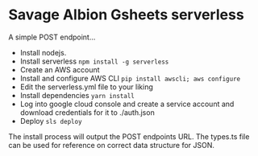 # Savage Albion Gsheets serverless

A simple POST endpoint...

- Install nodejs.
- Install serverless `npm install -g serverless`
- Create an AWS account 
- Install and configure AWS CLI `pip install awscli; aws configure`
- Edit the serverless.yml file to your liking
- Install dependencies `yarn install`
- Log into google cloud console and create a service account and download credentials for it to ./auth.json
- Deploy `sls deploy`


The install process will output the POST endpoints URL. The types.ts file can be used for reference on correct data structure for JSON.